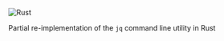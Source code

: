 ![Rust](https://github.com/brundonsmith/jqr/workflows/Rust/badge.svg)

Partial re-implementation of the `jq` command line utility in Rust